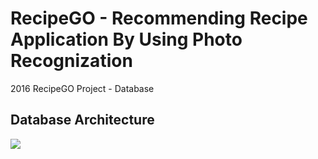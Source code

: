# RecipeGO - Recommending Recipe Application By Using Photo Recognization

2016 RecipeGO Project - Database

## Database Architecture

<img src = "http://postfiles2.naver.net/20160707_33/gongsuni94_1467824824181jTerg_PNG/RecipeGO2.png?type=w1">

